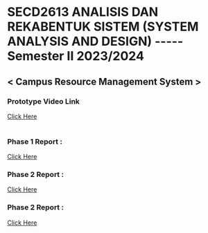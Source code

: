 # SECD2613 ANALISIS DAN REKABENTUK SISTEM (SYSTEM ANALYSIS AND DESIGN) ----- Semester II 2023/2024
## < Campus Resource Management System >

### Prototype Video Link
[Click Here](https://youtu.be/c-UCtWR59cA) <br> <br>



### Phase 1 Report :
[Click Here](https://github.com/leomxue/Group4_Project1_SAD_20232024/blob/main/Proposal.pdf) 
### Phase 2 Report :
[Click Here](https://github.com/leomxue/Group4_Project1_SAD_20232024/blob/main/SAD%20Phase%202.pdf)
### Phase 2 Report :
[Click Here](https://github.com/leomxue/Group4_Project1_SAD_20232024/blob/main/SAD%20Phase%203.pdf)

